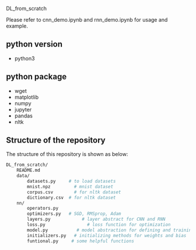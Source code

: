 DL_from_scratch

Please refer to cnn_demo.ipynb and rnn_demo.ipynb for usage and example. 

## python version
- python3

## python package
- wget
- matplotlib
- numpy
- jupyter
- pandas
- nltk

## Structure of the repository

The structure of this repository is shown as below:

```bash
DL_from_scratch/
	README.md
	data/
		datasets.py     # to load datasets
		mnist.npz         # mnist dataset 
		corpus.csv        # for nltk dataset 
		dictionary.csv  # for nltk dataset
	nn/ 
		operators.py 
		optimizers.py   # SGD, RMSprop, Adam
		layers.py            # layer abstract for CNN and RNN
		loss.py                # loss function for optimization
		model.py           # model abstraction for defining and training models
		initializers.py   # initializing methods for weights and bias
		funtional.py     # some helpful functions
```